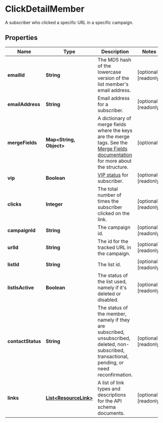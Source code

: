 

# ClickDetailMember

A subscriber who clicked a specific URL in a specific campaign.

## Properties

| Name | Type | Description | Notes |
|------------ | ------------- | ------------- | -------------|
|**emailId** | **String** | The MD5 hash of the lowercase version of the list member&#39;s email address. |  [optional] [readonly] |
|**emailAddress** | **String** | Email address for a subscriber. |  [optional] [readonly] |
|**mergeFields** | **Map&lt;String, Object&gt;** | A dictionary of merge fields where the keys are the merge tags. See the [Merge Fields documentation](https://mailchimp.com/developer/marketing/docs/merge-fields/#structure) for more about the structure. |  [optional] |
|**vip** | **Boolean** | [VIP status](https://mailchimp.com/help/designate-and-send-to-vip-contacts/) for subscriber. |  [optional] [readonly] |
|**clicks** | **Integer** | The total number of times the subscriber clicked on the link. |  [optional] [readonly] |
|**campaignId** | **String** | The campaign id. |  [optional] [readonly] |
|**urlId** | **String** | The id for the tracked URL in the campaign. |  [optional] [readonly] |
|**listId** | **String** | The list id. |  [optional] [readonly] |
|**listIsActive** | **Boolean** | The status of the list used, namely if it&#39;s deleted or disabled. |  [optional] [readonly] |
|**contactStatus** | **String** | The status of the member, namely if they are subscribed, unsubscribed, deleted, non-subscribed, transactional, pending, or need reconfirmation. |  [optional] [readonly] |
|**links** | [**List&lt;ResourceLink&gt;**](ResourceLink.md) | A list of link types and descriptions for the API schema documents. |  [optional] [readonly] |



